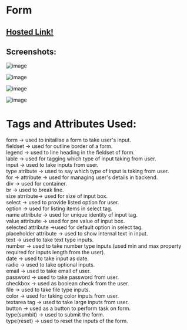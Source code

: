 # Form

## [Hosted Link!]()

## Screenshots:

![image](https://github.com/hsc92180/Geekster_Assignment/assets/68774484/68e9a077-a3df-4f11-9501-3f0ccb675b2d)

![image](https://github.com/hsc92180/Geekster_Assignment/assets/68774484/73d8d3fe-d904-44fb-a010-18dbb9777dcd)

![image](https://github.com/hsc92180/Geekster_Assignment/assets/68774484/4e0be108-3c62-4b0a-b7d5-384a3f1a7210)

![image](https://github.com/hsc92180/Geekster_Assignment/assets/68774484/ec65ad77-8cba-4218-95c0-914c90f37bc9)

# Tags and Attributes Used:

form -> used to initailise a form to take user's input.<br>
fieldset -> used for outline border of a form.<br>
legend -> used to line heading in the fieldset of form.<br>
lable -> used for tagging which type of input taking from user.<br>
input -> used to take inputs from user.<br>
type atribute -> used to say which type of input is taking from user.<br>
for -> attribute -> used for managing user's details in backend.<br>
div -> used for container.<br>
br -> used to break line.<br>
size atrribute-> used for size of input box.<br>
select -> used to provide listed option for user.<br>
option -> used for listing items in select tag.<br>
name attribute -> used for unique identity of input tag.<br>
value attribute -> used for pre value of input box.<br>
selected attribute ->used for default option in select tag.<br>
placeholder attribute -> used to show internal text in input.<br>
text -> used to take text type inputs.<br>
number -> used to take number type inputs.(used min and max property required for inputs length from the user).<br>
date -> used to take input as date.<br>
radio -> used to take optional inputs.<br>
email -> used to take email of user.<br>
password -> used to take password from user.<br>
checkbox -> used as boolean check from the user.<br>
file -> used to take file type inputs.<br>
color -> used for taking color inputs from user.<br>
textarea tag -> used to take large inputs from user.<br>
button -> used as a button to perform task on form.<br>
type(sumbit) -> used to submit the form.<br>
type(reset) -> used to reset the inputs of the form.